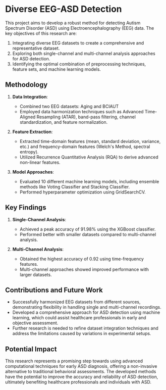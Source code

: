 # Diverse EEG-ASD Detection

This project aims to develop a robust method for detecting Autism Spectrum Disorder (ASD) using Electroencephalography (EEG) data. The key objectives of this research are:

1. Integrating diverse EEG datasets to create a comprehensive and representative dataset.
2. Exploring both single-channel and multi-channel analysis approaches for ASD detection.
3. Identifying the optimal combination of preprocessing techniques, feature sets, and machine learning models.

## Methodology

1. **Data Integration**:
   - Combined two EEG datasets: Aging and BCIAUT
   - Employed data harmonization techniques such as Advanced Time-Aligned Resampling (ATAR), band-pass filtering, channel standardization, and feature normalization.

2. **Feature Extraction**:
   - Extracted time-domain features (mean, standard deviation, variance, etc.) and frequency-domain features (Welch's Method, spectral entropy).
   - Utilized Recurrence Quantitative Analysis (RQA) to derive advanced non-linear features.

3. **Model Approaches**:
   - Evaluated 10 different machine learning models, including ensemble methods like Voting Classifier and Stacking Classifier.
   - Performed hyperparameter optimization using GridSearchCV.

## Key Findings

1. **Single-Channel Analysis**:
   - Achieved a peak accuracy of 91.98% using the XGBoost classifier.
   - Performed better with smaller datasets compared to multi-channel analysis.

2. **Multi-Channel Analysis**:
   - Obtained the highest accuracy of 0.92 using time-frequency features.
   - Multi-channel approaches showed improved performance with larger datasets.

## Contributions and Future Work

- Successfully harmonized EEG datasets from different sources, demonstrating flexibility in handling single and multi-channel recordings.
- Developed a comprehensive approach for ASD detection using machine learning, which could assist healthcare professionals in early and objective assessment.
- Further research is needed to refine dataset integration techniques and address the limitations caused by variations in experimental setups.

## Potential Impact

This research represents a promising step towards using advanced computational techniques for early ASD diagnosis, offering a non-invasive alternative to traditional behavioral assessments. The developed methods have the potential to improve the accuracy and reliability of ASD detection, ultimately benefiting healthcare professionals and individuals with ASD.
